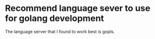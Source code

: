 # Recommend language sever to use for golang development

The language server that I found to work best is gopls.